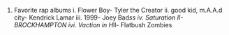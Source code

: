 1. Favorite rap albums
    i. Flower Boy- Tyler the Creator 
    ii. good kid, m.A.A.d city- Kendrick Lamar
    iii. 1999- Joey Bad*ss
    iv. Saturation II- BROCKHAMPTON
    ivi. Vaction in H*ll- Flatbush Zombies
